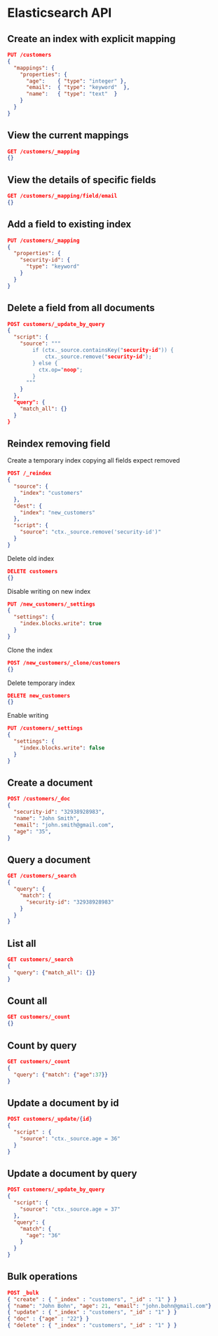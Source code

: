 # Elasticsearch API

## Create an index with explicit mapping
```json
PUT /customers
{
  "mappings": {
    "properties": {
      "age":    { "type": "integer" },  
      "email":  { "type": "keyword"  }, 
      "name":   { "type": "text"  }     
    }
  }
}
```

## View the current mappings
```json
GET /customers/_mapping
{}
```

## View the details of specific fields
```json
GET /customers/_mapping/field/email
{}
```


## Add a field to existing index
```json
PUT /customers/_mapping
{
  "properties": {
    "security-id": {
      "type": "keyword"
    }
  }
}
```

## Delete a field from all documents
```json
POST customers/_update_by_query
{
  "script": {
    "source": """
        if (ctx._source.containsKey("security-id")) {
            ctx._source.remove("security-id");
        } else {
          ctx.op="noop";
        }
      """
    }
  },
  "query": {
    "match_all": {}
  }
}
```
## Reindex removing field
Create a temporary index copying all fields expect removed
```json
POST /_reindex
{
  "source": {
    "index": "customers"
  },
  "dest": {
    "index": "new_customers"
  },
  "script": {
    "source": "ctx._source.remove('security-id')"
  }
}
```
Delete old index
```json
DELETE customers
{}
```
Disable writing on new index
```json
PUT /new_customers/_settings
{
  "settings": {
    "index.blocks.write": true
  }
}
```
Clone the index
```json
POST /new_customers/_clone/customers
{}
```
Delete temporary index
```json
DELETE new_customers
{}
```
Enable writing
```json
PUT /customers/_settings
{
  "settings": {
    "index.blocks.write": false
  }
}
```

## Create a document
```json
POST /customers/_doc
{
  "security-id": "32938928983",
  "name": "John Smith",
  "email": "john.smith@gmail.com",
  "age": "35",
}
```
## Query a document
```json
GET /customers/_search
{
  "query": {
    "match": {
      "security-id": "32938928983"
    }
  }
}
```

## List all
```json
GET customers/_search
{
  "query": {"match_all": {}}
}
```

## Count all
```json
GET customers/_count
{}
```

## Count by query
```json
GET customers/_count
{
  "query": {"match": {"age":37}}
}
```


## Update a document by id
```json
POST customers/_update/{id}
{
  "script" : {
    "source": "ctx._source.age = 36"
  }
}
```

## Update a document by query
```json
POST customers/_update_by_query
{
  "script": {
    "source": "ctx._source.age = 37"
  },
  "query": {
    "match": {
      "age": "36"
    }
  }
}
```

## Bulk operations
```json
POST _bulk
{ "create" : { "_index" : "customers", "_id" : "1" } }
{ "name": "John Bohn", "age": 21, "email": "john.bohn@gmail.com"}
{ "update" : { "_index" : "customers", "_id" : "1" } }
{ "doc" : {"age" : "22"} }
{ "delete" : { "_index" : "customers", "_id" : "1" } }
```
